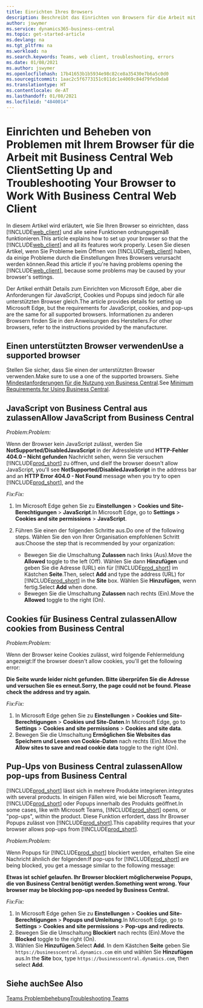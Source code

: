 ```yaml
---
title: Einrichten Ihres Browsers
description: Beschreibt das Einrichten von Browsern für die Arbeit mit Business Central und den darin integrierten Produkten.
author: jswymer
ms.service: dynamics365-business-central
ms.topic: get-started-article
ms.devlang: na
ms.tgt_pltfrm: na
ms.workload: na
ms.search.keywords: Teams, web client, troubleshooting, errors
ms.date: 01/08/2021
ms.author: jswymer
ms.openlocfilehash: 17b41653b1b5934e98c82ce8a35430e7b6a5c0d0
ms.sourcegitcommit: 1aac2c5f6773151c011dc1e4069c84d79fe5bda8
ms.translationtype: HT
ms.contentlocale: de-AT
ms.lasthandoff: 01/08/2021
ms.locfileid: "4840014"
---
```

# <a name="setting-up-and-troubleshooting-your-browser-to-work-with-business-central-web-client"></a><span data-ttu-id="54b68-103">Einrichten und Beheben von Problemen mit Ihrem Browser für die Arbeit mit Business Central Web Client</span><span class="sxs-lookup"><span data-stu-id="54b68-103">Setting Up and Troubleshooting Your Browser to Work With Business Central Web Client</span></span>

<span data-ttu-id="54b68-104">In diesem Artikel wird erläutert, wie Sie Ihren Browser so einrichten, dass [!INCLUDE[web_client](includes/web_client.md)] und alle seine Funktionen ordnungsgemäß funktionieren.</span><span class="sxs-lookup"><span data-stu-id="54b68-104">This article explains how to set up your browser so that the [!INCLUDE[web_client](includes/web_client.md)] and all its features work properly.</span></span> <span data-ttu-id="54b68-105">Lesen Sie diesen Artikel, wenn Sie Probleme beim Öffnen von [!INCLUDE[web_client](includes/web_client.md)] haben, da einige Probleme durch die Einstellungen Ihres Browsers verursacht werden können.</span><span class="sxs-lookup"><span data-stu-id="54b68-105">Read this article if you're having problems opening the [!INCLUDE[web_client](includes/web_client.md)], because some problems may be caused by your browser's settings.</span></span>

<span data-ttu-id="54b68-106">Der Artikel enthält Details zum Einrichten von Microsoft Edge, aber die Anforderungen für JavaScript, Cookies und Popups sind jedoch für alle unterstützten Browser gleich.</span><span class="sxs-lookup"><span data-stu-id="54b68-106">The article provides details for setting up Microsoft Edge, but the requirements for JavaScript, cookies, and pop-ups are the same for all supported browsers.</span></span> <span data-ttu-id="54b68-107">Informationen zu anderen Browsern finden Sie in den Anweisungen des Herstellers.</span><span class="sxs-lookup"><span data-stu-id="54b68-107">For other browsers, refer to the instructions provided by the manufacturer.</span></span>  

## <a name="use-a-supported-browser"></a><span data-ttu-id="54b68-108">Einen unterstützten Browser verwenden</span><span class="sxs-lookup"><span data-stu-id="54b68-108">Use a supported browser</span></span>

<span data-ttu-id="54b68-109">Stellen Sie sicher, dass Sie einen der unterstützten Browser verwenden.</span><span class="sxs-lookup"><span data-stu-id="54b68-109">Make sure to use a one of the supported browsers.</span></span> <span data-ttu-id="54b68-110">Siehe [Mindestanforderungen für die Nutzung von Business Central](product-requirements.md#recommended-browsers).</span><span class="sxs-lookup"><span data-stu-id="54b68-110">See [Minimum Requirements for Using Business Central](product-requirements.md#recommended-browsers).</span></span>  

## <a name="allow-javascript-from-business-central"></a><span data-ttu-id="54b68-111">JavaScript von Business Central aus zulassen</span><span class="sxs-lookup"><span data-stu-id="54b68-111">Allow JavaScript from Business Central</span></span>

<span data-ttu-id="54b68-112">*Problem:*</span><span class="sxs-lookup"><span data-stu-id="54b68-112">*Problem:*</span></span>

<span data-ttu-id="54b68-113">Wenn der Browser kein JavaScript zulässt, werden Sie **NotSupported/DisabledJavaScript** in der Adressleiste und **HTTP-Fehler 404.0 – Nicht gefunden** Nachricht sehen, wenn Sie versuchen [!INCLUDE[prod_short](includes/prod_short.md)] zu öffnen, und die</span><span class="sxs-lookup"><span data-stu-id="54b68-113">If the browser doesn't allow JavaScript, you'll see **NotSupported/DisabledJavaScript** in the address bar and an **HTTP Error 404.0 - Not Found** message when you try to open [!INCLUDE[prod_short](includes/prod_short.md)], and the</span></span> 

<!-- http://localhost:8080/NotSupported/DisabledJavaScript HTTP Error 404.0 - Not Found
The resource you are looking for has been removed, had its name changed, or is temporarily unavailable. -->

<span data-ttu-id="54b68-114">*Fix:*</span><span class="sxs-lookup"><span data-stu-id="54b68-114">*Fix:*</span></span>

1. <span data-ttu-id="54b68-115">Im Microsoft Edge gehen Sie zu **Einstellungen** > **Cookies und Site-Berechtigungen** > **JavaScript**.</span><span class="sxs-lookup"><span data-stu-id="54b68-115">In Microsoft Edge, go to **Settings** > **Cookies and site permissions** > **JavaScript**.</span></span>
2. <span data-ttu-id="54b68-116">Führen Sie einen der folgenden Schritte aus.</span><span class="sxs-lookup"><span data-stu-id="54b68-116">Do one of the following steps.</span></span> <span data-ttu-id="54b68-117">Wählen Sie den von Ihrer Organisation empfohlenen Schritt aus:</span><span class="sxs-lookup"><span data-stu-id="54b68-117">Choose the step that is recommended by your organization:</span></span>

    - <span data-ttu-id="54b68-118">Bewegen Sie die Umschaltung **Zulassen** nach links (Aus).</span><span class="sxs-lookup"><span data-stu-id="54b68-118">Move the **Allowed** toggle to the left (Off).</span></span> <span data-ttu-id="54b68-119">Wählen Sie dann **Hinzufügen** und geben Sie die Adresse (URL) ein für [!INCLUDE[prod_short](includes/prod_short.md)] im Kästchen **Seite**.</span><span class="sxs-lookup"><span data-stu-id="54b68-119">Then, select **Add** and type the address (URL) for [!INCLUDE[prod_short](includes/prod_short.md)] in the **Site** box.</span></span> <span data-ttu-id="54b68-120">Wählen Sie **Hinzufügen**, wenn fertig.</span><span class="sxs-lookup"><span data-stu-id="54b68-120">Select **Add** when done.</span></span>
    - <span data-ttu-id="54b68-121">Bewegen Sie die Umschaltung **Zulassen** nach rechts (Ein).</span><span class="sxs-lookup"><span data-stu-id="54b68-121">Move the **Allowed** toggle to the right (On).</span></span>

## <a name="allow-cookies-from-business-central"></a><span data-ttu-id="54b68-122">Cookies für Business Central zulassen</span><span class="sxs-lookup"><span data-stu-id="54b68-122">Allow cookies from Business Central</span></span>

<span data-ttu-id="54b68-123">*Problem:*</span><span class="sxs-lookup"><span data-stu-id="54b68-123">*Problem:*</span></span>

<span data-ttu-id="54b68-124">Wenn der Browser keine Cookies zulässt, wird folgende Fehlermeldung angezeigt:</span><span class="sxs-lookup"><span data-stu-id="54b68-124">If the browser doesn't allow cookies, you'll get the following error:</span></span>

<span data-ttu-id="54b68-125">**Die Seite wurde leider nicht gefunden. Bitte überprüfen Sie die Adresse und versuchen Sie es erneut.**</span><span class="sxs-lookup"><span data-stu-id="54b68-125">**Sorry, the page could not be found. Please check the address and try again.**</span></span> 

<span data-ttu-id="54b68-126">*Fix:*</span><span class="sxs-lookup"><span data-stu-id="54b68-126">*Fix:*</span></span>

1. <span data-ttu-id="54b68-127">In Microsoft Edge gehen Sie zu **Einstellungen** > **Cookies und Site-Berechtigungen** > **Cookies und Site-Daten**.</span><span class="sxs-lookup"><span data-stu-id="54b68-127">In Microsoft Edge, go to **Settings** > **Cookies and site permissions** > **Cookies and site data**.</span></span>
2. <span data-ttu-id="54b68-128">Bewegen Sie die Umschaltung **Ermöglichen Sie Websites das Speichern und Lesen von Cookie-Daten** nach rechts (Ein).</span><span class="sxs-lookup"><span data-stu-id="54b68-128">Move the **Allow sites to save and read cookie data** toggle to the right (On).</span></span>  

## <a name="allow-pop-ups-from-business-central"></a><a name="popup"></a><span data-ttu-id="54b68-129">Pup-Ups von Business Central zulassen</span><span class="sxs-lookup"><span data-stu-id="54b68-129">Allow pop-ups from Business Central</span></span>

[!INCLUDE[prod_short](includes/prod_short.md)] <span data-ttu-id="54b68-130">lässt sich in mehrere Produkte integrieren.</span><span class="sxs-lookup"><span data-stu-id="54b68-130">integrates with several products.</span></span> <span data-ttu-id="54b68-131">In einigen Fällen wird, wie bei Microsoft Teams, [!INCLUDE[prod_short](includes/prod_short.md)] oder Popups innerhalb des Produkts geöffnet.</span><span class="sxs-lookup"><span data-stu-id="54b68-131">In some cases, like with Microsoft Teams, [!INCLUDE[prod_short](includes/prod_short.md)] opens, or "pop-ups", within the product.</span></span> <span data-ttu-id="54b68-132">Diese Funktion erfordert, dass Ihr Browser Popups zulässt von [!INCLUDE[prod_short](includes/prod_short.md)].</span><span class="sxs-lookup"><span data-stu-id="54b68-132">This capability requires that your browser allows pop-ups from [!INCLUDE[prod_short](includes/prod_short.md)].</span></span>

<span data-ttu-id="54b68-133">*Problem:*</span><span class="sxs-lookup"><span data-stu-id="54b68-133">*Problem:*</span></span>

<span data-ttu-id="54b68-134">Wenn Popups für [!INCLUDE[prod_short](includes/prod_short.md)] blockiert werden, erhalten Sie eine Nachricht ähnlich der folgenden:</span><span class="sxs-lookup"><span data-stu-id="54b68-134">If pop-ups for [!INCLUDE[prod_short](includes/prod_short.md)] are being blocked, you get a message similar to the following message:</span></span>

<span data-ttu-id="54b68-135">**Etwas ist schief gelaufen. Ihr Browser blockiert möglicherweise Popups, die von Business Central benötigt werden.**</span><span class="sxs-lookup"><span data-stu-id="54b68-135">**Something went wrong. Your browser may be blocking pop-ups needed by Business Central.**</span></span>

<!--
Something went wrong
Your browser may be blocking pop-ups needed by Business Central.

Change your browser settings to allow pop-ups or allow this for trusted domains, then try again.
If these settings are managed for your organization, you should contact your administrator for assistance.

Try again
-->
<span data-ttu-id="54b68-136">*Fix:*</span><span class="sxs-lookup"><span data-stu-id="54b68-136">*Fix:*</span></span>

1. <span data-ttu-id="54b68-137">In Microsoft Edge gehen Sie zu **Einstellungen** > **Cookies und Site-Berechtigungen** > **Popups und Umleitung**.</span><span class="sxs-lookup"><span data-stu-id="54b68-137">In Microsoft Edge, go to **Settings** > **Cookies and site permissions** > **Pop-ups and redirects**.</span></span>
2. <span data-ttu-id="54b68-138">Bewegen Sie die Umschaltung **Blockiert** nach rechts (Ein).</span><span class="sxs-lookup"><span data-stu-id="54b68-138">Move the **Blocked** toggle to the right (On).</span></span>
3. <span data-ttu-id="54b68-139">Wählen Sie **Hinzufügen**.</span><span class="sxs-lookup"><span data-stu-id="54b68-139">Select **Add**.</span></span> <span data-ttu-id="54b68-140">In dem Kästchen **Seite** geben Sie `https://businesscentral.dynamics.com` ein und wählen Sie **Hinzufügen** aus.</span><span class="sxs-lookup"><span data-stu-id="54b68-140">In the **Site** box, type `https://businesscentral.dynamics.com`, then select **Add**.</span></span>

## <a name="see-also"></a><span data-ttu-id="54b68-141">Siehe auch</span><span class="sxs-lookup"><span data-stu-id="54b68-141">See Also</span></span>

[<span data-ttu-id="54b68-142">Teams Problembehebung</span><span class="sxs-lookup"><span data-stu-id="54b68-142">Troubleshooting Teams</span></span>](admin-teams-troubleshooting.md)  
